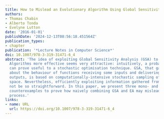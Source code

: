 ```yaml
---
title: How to Mislead an Evolutionary Algorithm Using Global Sensitivity Analysis
authors:
- Thomas Chabin
- Alberto Tonda
- Evelyne Lutton
date: '2016-01-01'
publishDate: '2024-12-13T08:56:18.451564Z'
publication_types:
- chapter
publication: '*Lecture Notes in Computer Science*'
doi: 10.1007/978-3-319-31471-6_4
abstract: 'The idea of exploiting Global Sensitivity Analysis (GSA) to make Evolutionary
  Algorithms more effective seems very attractive: intuitively, a probabilistic analysis
  can prove useful to a stochastic optimisation technique. GSA, that gathers information
  about the behaviour of functions receiving some inputs and delivering one or several
  outputs, is based on computationally-intensive stochastic sampling of a parameter
  space. Nevertheless, efficiently exploiting information gathered from GSA might
  not be so straightforward. In this paper, we present three mono- and multi-objective
  counterexamples to prove how naively combining GSA and EA may mislead an optimisation
  process.'
links:
- name: URL
  url: https://doi.org/10.1007/978-3-319-31471-6_4
---
```

